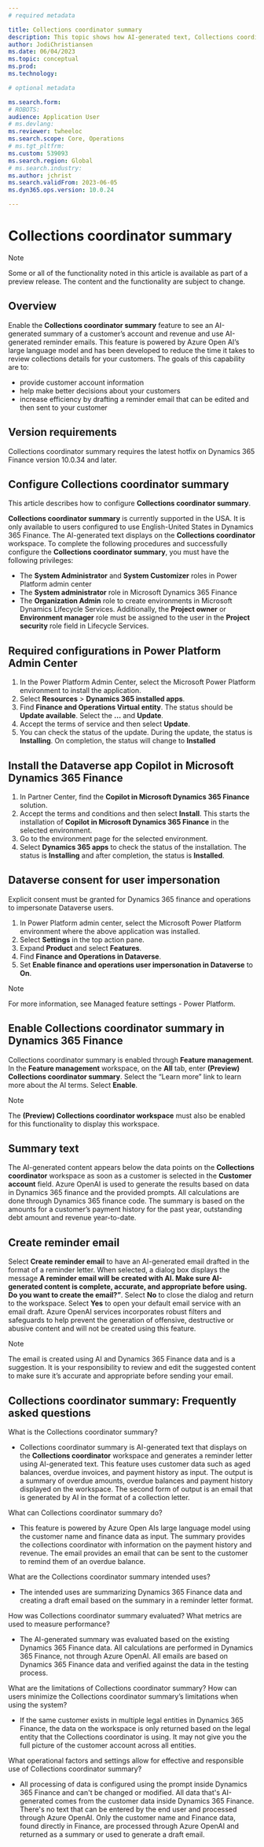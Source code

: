 ```yaml
---
# required metadata

title: Collections coordinator summary
description: This topic shows how AI-generated text, Collections coordinator summary, displays on the Collections coordinator workspace. 
author: JodiChristiansen
ms.date: 06/04/2023
ms.topic: conceptual
ms.prod: 
ms.technology: 

# optional metadata

ms.search.form:  
# ROBOTS: 
audience: Application User
# ms.devlang: 
ms.reviewer: twheeloc
ms.search.scope: Core, Operations
# ms.tgt_pltfrm: 
ms.custom: 539093
ms.search.region: Global
# ms.search.industry: 
ms.author: jchrist
ms.search.validFrom: 2023-06-05
ms.dyn365.ops.version: 10.0.24

---
```

# Collections coordinator summary

>[!Note] 
>Some or all of the functionality noted in this article is available as part of a preview release. The content and the functionality are subject to change. 

## Overview
Enable the **Collections coordinator summary** feature to see an AI-generated summary of a customer’s account and revenue and use AI-generated reminder emails. This feature is powered by Azure Open AI’s large language model and has been developed to reduce the time it takes to review collections details for your customers. The goals of this capability are to: 
 - provide customer account information 
 - help make better decisions about your customers 
 - increase efficiency by drafting a reminder email that can be edited and then sent to your customer

## Version requirements
Collections coordinator summary requires the latest hotfix on Dynamics 365 Finance version 10.0.34 and later. 

## Configure Collections coordinator summary
This article describes how to configure **Collections coordinator summary**.

**Collections coordinator summary** is currently supported in the USA. It is only available to users configured to use English-United States in Dynamics 365 Finance. The AI-generated text displays on the **Collections coordinator** workspace.
To complete the following procedures and successfully configure the **Collections coordinator summary**, you must have the following privileges:
 - The **System Administrator** and **System Customizer** roles in Power Platform admin center
 - The **System administrator** role in Microsoft Dynamics 365 Finance
 - The **Organization Admin** role to create environments in Microsoft Dynamics Lifecycle Services. Additionally, the **Project owner** or **Environment manager** role must be assigned to the user in the **Project security** role field in Lifecycle Services.

## Required configurations in Power Platform Admin Center
1.	In the Power Platform Admin Center, select the Microsoft Power Platform environment to install the application. 
2.	Select **Resources** > **Dynamics 365 installed apps**. 
3.	Find **Finance and Operations Virtual entity**. The status should be **Update available**. Select the **...** and **Update**. 
4.	Accept the terms of service and then select **Update**. 
5.	You can check the status of the update. During the update, the status is **Installing**. On completion, the status will change to **Installed**

## Install the Dataverse app Copilot in Microsoft Dynamics 365 Finance
1. In Partner Center, find the **Copilot in Microsoft Dynamics 365 Finance** solution. 
2. Accept the terms and conditions and then select **Install**. This starts the installation of **Copilot in Microsoft Dynamics 365 Finance** in the selected environment.
3. Go to the environment page for the selected environment. 
4. Select **Dynamics 365 apps** to check the status of the installation. The status is **Installing** and after completion, the status is **Installed**.

## Dataverse consent for user impersonation
Explicit consent must be granted for Dynamics 365 finance and operations to impersonate Dataverse users. 

1. In Power Platform admin center, select the Microsoft Power Platform environment where the above application was installed.
2. Select **Settings** in the top action pane.
3. Expand **Product** and select **Features**. 
4. Find **Finance and Operations in Dataverse**.
5. Set **Enable finance and operations user impersonation in Dataverse** to **On**.  

>[!Note] 
>For more information, see Managed feature settings - Power Platform.

## Enable Collections coordinator summary in Dynamics 365 Finance
Collections coordinator summary is enabled through **Feature management**. In the **Feature management** workspace, on the **All** tab, enter **(Preview) Collections coordinator summary**. Select the “Learn more” link to learn more about the AI terms. Select **Enable**. 

>[!Note] 
>The **(Preview) Collections coordinator workspace** must also be enabled for this functionality to display this workspace.

## Summary text
The AI-generated content appears below the data points on the **Collections coordinator** workspace as soon as a customer is selected in the **Customer account** field. Azure OpenAI is used to generate the results based on data in Dynamics 365 finance and the provided prompts. All calculations are done through Dynamics 365 finance code. The summary is based on the amounts for a customer’s payment history for the past year, outstanding debt amount and revenue year-to-date.

## Create reminder email
Select **Create reminder email** to have an AI-generated email drafted in the format of a reminder letter. When selected, a dialog box displays the message **A reminder email will be created with AI. Make sure AI-generated content is complete, accurate, and appropriate before using. Do you want to create the email?”**. Select **No** to close the dialog and return to the workspace. Select **Yes** to open your default email service with an email draft. Azure OpenAI services incorporates robust filters and safeguards to help prevent the generation of offensive, destructive or abusive content and will not be created using this feature.

>[!Note] 
>The email is created using AI and Dynamics 365 Finance data and is a suggestion. It is your responsibility to review and edit the suggested content to make sure it’s accurate and appropriate before sending your email.  

## Collections coordinator summary: Frequently asked questions
What is the Collections coordinator summary?
 - Collections coordinator summary is AI-generated text that displays on the **Collections coordinator** workspace and generates a reminder letter using AI-generated text. This feature uses customer data such as aged balances, overdue invoices, and payment history as input. The output is a summary of overdue amounts, overdue balances and payment history displayed on the workspace. The second form of output is an email that is generated by AI in the format of a collection letter. 

What can Collections coordinator summary do?
 - This feature is powered by Azure Open AIs large language model using the customer name and finance data as input. The summary provides the collections coordinator with information on the payment history and revenue. The email provides an email that can be sent to the customer to remind them of an overdue balance. 

What are the Collections coordinator summary intended uses? 
 - The intended uses are summarizing Dynamics 365 Finance data and creating a draft email based on the summary in a reminder letter format. 

How was Collections coordinator summary evaluated? What metrics are used to measure performance? 
 - The AI-generated summary was evaluated based on the existing Dynamics 365 Finance data. All calculations are performed in Dynamics 365 Finance, not through Azure OpenAI. All emails are based on Dynamics 365 Finance data and verified against the data in the testing process. 

What are the limitations of Collections coordinator summary? How can users minimize the Collections coordinator summary’s limitations when using the system? 
 - If the same customer exists in multiple legal entities in Dynamics 365 Finance, the data on the workspace is only returned based on the legal entity that the Collections coordinator is using. It may not give you the full picture of the customer account across all entities. 
 
What operational factors and settings allow for effective and responsible use of Collections coordinator summary? 
 - All processing of data is configured using the prompt inside Dynamics 365 Finance and can't be changed or modified. All data that's AI-generated comes from the customer data inside Dynamics 365 Finance. There's no text that can be entered by the end user and processed through Azure OpenAI. Only the customer name and Finance data, found directly in Finance, are processed through Azure OpenAI and returned as a summary or used to generate a draft email. 




